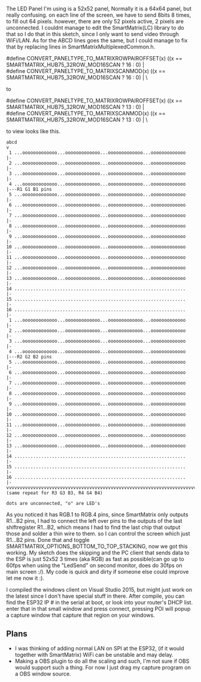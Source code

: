 The LED Panel I'm using is a 52x52 panel, Normally it is a 64x64 panel, but really confusing.
on each line of the screen, we have to send 8bits 8 times, to fill out 64 pixels. however, there are only 52 pixels active, 2 pixels are unconnected.
I couldnt manage to edit the SmartMatrix(LC) library to do that so I do that in this sketch, since I only want to send video through WiFi/LAN.
As for the ABCD lines goes the same, but I could manage to fix that by replacing lines in SmartMatrixMultiplexedCommon.h.

#define CONVERT_PANELTYPE_TO_MATRIXROWPAIROFFSET(x) ((x == SMARTMATRIX_HUB75_32ROW_MOD16SCAN ? 16 : 0) | \
#define CONVERT_PANELTYPE_TO_MATRIXSCANMOD(x)  ((x == SMARTMATRIX_HUB75_32ROW_MOD16SCAN ? 16 : 0) | \

to

#define CONVERT_PANELTYPE_TO_MATRIXROWPAIROFFSET(x) ((x == SMARTMATRIX_HUB75_32ROW_MOD16SCAN ? 13 : 0) | \
#define CONVERT_PANELTYPE_TO_MATRIXSCANMOD(x)  ((x == SMARTMATRIX_HUB75_32ROW_MOD16SCAN ? 13 : 0) | \

to view looks like this.

```
abcd
v
 1 ...ooooooooooooo...ooooooooooooo...ooooooooooooo...ooooooooooooo  |-
 2 ...ooooooooooooo...ooooooooooooo...ooooooooooooo...ooooooooooooo  |-
 3 ...ooooooooooooo...ooooooooooooo...ooooooooooooo...ooooooooooooo  |-
 4 ...ooooooooooooo...ooooooooooooo...ooooooooooooo...ooooooooooooo  |---R1 G1 B1 pins 
 5 ...ooooooooooooo...ooooooooooooo...ooooooooooooo...ooooooooooooo  |-
 6 ...ooooooooooooo...ooooooooooooo...ooooooooooooo...ooooooooooooo  |-
 7 ...ooooooooooooo...ooooooooooooo...ooooooooooooo...ooooooooooooo  |-
 8 ...ooooooooooooo...ooooooooooooo...ooooooooooooo...ooooooooooooo  |-
 9 ...ooooooooooooo...ooooooooooooo...ooooooooooooo...ooooooooooooo  |-
10 ...ooooooooooooo...ooooooooooooo...ooooooooooooo...ooooooooooooo  |-
11 ...ooooooooooooo...ooooooooooooo...ooooooooooooo...ooooooooooooo  |-
12 ...ooooooooooooo...ooooooooooooo...ooooooooooooo...ooooooooooooo  |-
13 ...ooooooooooooo...ooooooooooooo...ooooooooooooo...ooooooooooooo  |-
14 ................................................................  |-
15 ................................................................  |-
16 ................................................................  |-
 1 ...ooooooooooooo...ooooooooooooo...ooooooooooooo...ooooooooooooo  |-
 2 ...ooooooooooooo...ooooooooooooo...ooooooooooooo...ooooooooooooo  |-
 3 ...ooooooooooooo...ooooooooooooo...ooooooooooooo...ooooooooooooo  |-
 4 ...ooooooooooooo...ooooooooooooo...ooooooooooooo...ooooooooooooo  |---R2 G2 B2 pins 
 5 ...ooooooooooooo...ooooooooooooo...ooooooooooooo...ooooooooooooo  |-
 6 ...ooooooooooooo...ooooooooooooo...ooooooooooooo...ooooooooooooo  |-
 7 ...ooooooooooooo...ooooooooooooo...ooooooooooooo...ooooooooooooo  |-
 8 ...ooooooooooooo...ooooooooooooo...ooooooooooooo...ooooooooooooo  |-
 9 ...ooooooooooooo...ooooooooooooo...ooooooooooooo...ooooooooooooo  |-
10 ...ooooooooooooo...ooooooooooooo...ooooooooooooo...ooooooooooooo  |-
11 ...ooooooooooooo...ooooooooooooo...ooooooooooooo...ooooooooooooo  |-
12 ...ooooooooooooo...ooooooooooooo...ooooooooooooo...ooooooooooooo  |-
13 ...ooooooooooooo...ooooooooooooo...ooooooooooooo...ooooooooooooo  |-
14 ................................................................  |-
15 ................................................................  |-
16 ................................................................  |-
vvvvvvvvvvvvvvvvvvvvvvvvvvvvvvvvvvvvvvvvvvvvvvvvvvvvvvvvvvvvvvvvvvvvvvv
(same repeat for R3 G3 B3, R4 G4 B4)

dots are unconnected, "o" are LED's
```

As you noticed it has RGB.1 to RGB.4 pins, since SmartMatrix only outputs R1...B2 pins, I had to connect the left over pins to the outputs of the last shiftregister R1...B2, which means I had to find the last chip that output those and solder a thin wire to them. so I can control the screen which just R1...B2 pins. Done that and toggle SMARTMATRIX_OPTIONS_BOTTOM_TO_TOP_STACKING, now we got this working.
My sketch does the skipping and the PC client that sends data to the ESP is just 52x52 3 times (aka RGB) as fast as possible(can go up to 60fps when using the "LedSend" on second monitor, does do 30fps on main screen :/). My code is quick and dirty if someone else could improve let me now it :).

I compiled the windows client on Visual Studio 2015, but might just work on the latest since I don't have special stuff in there.
After compile, you can find the ESP32 IP # in the serial at boot, or look into your router's DHCP list. enter that in that small window and press connect, pressing POI will popup a capture window that capture that region on your windows.

Plans
-----
- I was thinking of adding normal LAN on SPI at the ESP32, (if it would together with SmartMatrix) WiFi can be unstable and may delay.
- Making a OBS plugin to do all the scaling and such, I'm not sure if OBS would support such a thing. For now I just drag my capture program on a OBS window source.
